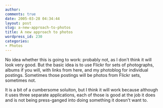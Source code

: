 ```yaml
---
author:
comments: true
date: 2005-03-28 04:34:44
layout: post
slug: a-new-approach-to-photos
title: A new approach to photos
wordpress_id: 230
categories:
- Photos
---
```


No idea whether this is going to work: probably not, as I don't think it will look very good. But the basic idea is to use Flickr for sets of photographs, albums if you will, with links from here, and my photoblog for individual postings. Sometimes those postings will be photos from Flickr sets, sometimes not.

It is a bit of a cumbersome soluiton, but I think it will work because although it uses three separate applications, each of those is good at the job it does and is not being press-ganged into doing something it doesn't want to.

